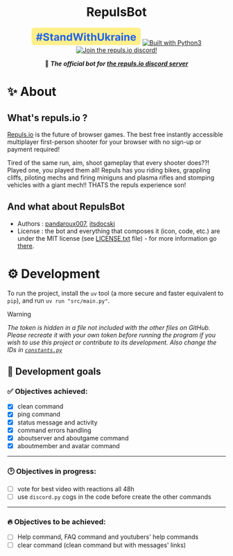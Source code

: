 <div align="center">

# RepulsBot
[![Stand With Ukraine](https://raw.githubusercontent.com/vshymanskyy/StandWithUkraine/main/badges/StandWithUkraine.svg)](https://stand-with-ukraine.pp.ua)
[![Built with Python3](https://img.shields.io/badge/built%20with-Python3-yellow.svg)](https://www.python.org/)
[![Join the repuls.io discord!](https://img.shields.io/discord/603655329120518223?logo=discord&logoColor=white&color=black)](https://discord.com/invite/2YKgx2HSfR)

💬 ***The official bot for [the repuls.io discord server](https://discord.com/invite/2YKgx2HSfR)***
</div>

# ✨ About
## What's repuls.io ?
[Repuls.io](https://repuls.io) is the future of browser games.
The best free instantly accessible multiplayer first-person shooter for your browser with no sign-up or payment required!

Tired of the same run, aim, shoot gameplay that every shooter does??! Played one, you played them all! Repuls has you riding bikes, grappling cliffs, piloting mechs and firing miniguns and plasma rifles and stomping vehicles with a giant mech!! THATS the repuls experience son!
## And what about RepulsBot
- Authors : [pandaroux007](https://github.com/pandaroux007), [itsdocski](https://github.com/tahirG)
- License : the bot and everything that composes it (icon, code, etc.) are under the MIT license (see [LICENSE.txt](LICENSE.txt) file) - for more information go [there](https://opensource.org/license/mit). 

# ⚙️ Development
To run the project, install the `uv` tool (a more secure and faster equivalent to `pip`), and run `uv run "src/main.py"`.

> [!WARNING]
> *The token is hidden in a file not included with the other files on GitHub. Please recreate it with your own token before running the program if you wish to use this project or contribute to its development. Also change the IDs in [`constants.py`](src/constants.py)*

## 🚀 Development goals
### ✅ Objectives achieved:
- [x] clean command
- [x] ping command
- [x] status message and activity
- [x] command errors handling
- [x] aboutserver and aboutgame command
- [x] aboutmember and avatar command
___
### 🕑️ Objectives in progress:
- [ ] vote for best video with reactions all 48h
- [ ] use `discord.py` cogs in the code before create the other commands
___
### 🔥 Objectives to be achieved:
- [ ] Help command, FAQ command and youtubers' help commands
- [ ] clear command (clean command but with messages' links)